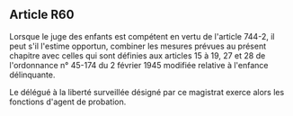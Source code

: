 Article R60
----
Lorsque le juge des enfants est compétent en vertu de l'article 744-2, il peut
s'il l'estime opportun, combiner les mesures prévues au présent chapitre avec
celles qui sont définies aux articles 15 à 19, 27 et 28 de l'ordonnance n°
45-174 du 2 février 1945 modifiée relative à l'enfance délinquante.

Le délégué à la liberté surveillée désigné par ce magistrat exerce alors les
fonctions d'agent de probation.
